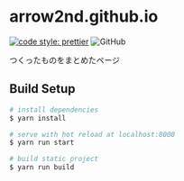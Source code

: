 # arrow2nd.github.io
[![code style: prettier](https://img.shields.io/badge/code_style-prettier-ff69b4.svg?style=flat)](https://github.com/prettier/prettier)
![GitHub](https://img.shields.io/github/license/arrow2nd/arrow2nd.github.io)

つくったものをまとめたページ

## Build Setup
```sh
# install dependencies
$ yarn install

# serve with hot reload at localhost:8000
$ yarn run start

# build static project
$ yarn run build
```
